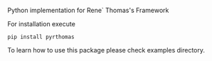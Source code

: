 Python implementation for Rene` Thomas's Framework

For installation execute

`pip install pyrthomas`

To learn how to use this package please check examples directory.

